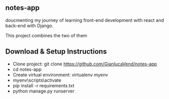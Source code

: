 ## notes-app

doucmenting my journey of learning front-end development with react and back-end with Django. 

This project combines the two of them


## Download & Setup Instructions

* Clone project: git clone https://github.com/GianlucaVend/notes-app
* cd notes-app
* Create virtual environment: virtualenv myenv
* myenv\scripts\activate
* pip install -r requirements.txt
* python manage.py runserver
